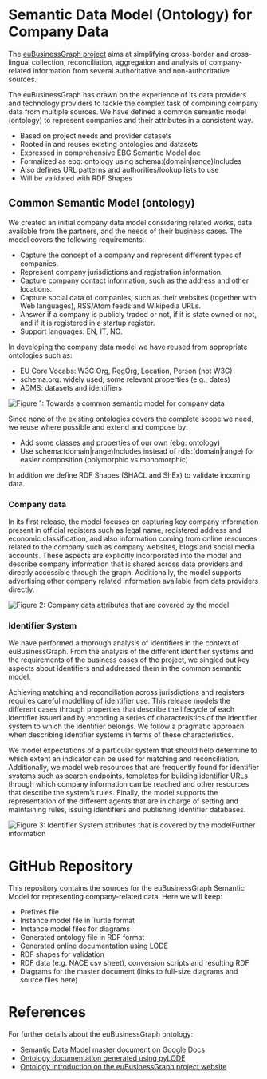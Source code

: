 # Semantic Data Model (Ontology) for Company Data
The [euBusinessGraph project](http://www.eubusinessgraph.eu/) aims at simplifying cross-border and cross-lingual collection, reconciliation, aggregation and analysis of company-related information from several authoritative and non-authoritative sources.

The euBusinessGraph has drawn on the experience of its data providers and technology providers to tackle the complex task of combining company data from multiple sources. We have defined a common semantic model (ontology) to represent companies and their attributes in a consistent way.

* Based on project needs and provider datasets
* Rooted in and reuses existing ontologies and datasets
* Expressed in comprehensive EBG Semantic Model doc
* Formalized as ebg: ontology using schema:(domain|range)Includes
* Also defines URL patterns and authorities/lookup lists to use
* Will be validated with RDF Shapes

## Common Semantic Model (ontology)
We created an initial company data model considering related works, data available from the partners, and the needs of their business cases. The model covers the following requirements:

* Capture the concept of a company and represent different types of companies.
* Represent company jurisdictions and registration information.
* Capture company contact information, such as the address and other locations.
* Capture social data of companies, such as their websites (together with Web languages), RSS/Atom feeds and Wikipedia URLs.
* Answer if a company is publicly traded or not, if it is state owned or not, and if it is registered in a startup register.
* Support languages: EN, IT, NO.

In developing the company data model we have reused from appropriate ontologies such as:

* EU Core Vocabs: W3C Org, RegOrg, Location, Person (not W3C)
* schema.org: widely used, some relevant properties (e.g., dates)
* ADMS: datasets and identifiers

![Figure 1: Towards a common semantic model for company data](http://www.eubusinessgraph.eu/wp-content/uploads/2018/06/ontology-approach.png)

Since none of the existing ontologies covers the complete scope we need, we reuse where possible and extend and compose by:

* Add some classes and properties of our own (ebg: ontology)
* Use schema:(domain|range)Includes instead of rdfs:(domain|range) for easier composition (polymorphic vs monomorphic)

In addition we define RDF Shapes (SHACL and ShEx) to validate incoming data.

### Company data
In its first release, the model focuses on capturing key company information present in official registers such as legal name, registered address and economic classification, and also information coming from online resources related to the company such as company websites, blogs and social media accounts. These aspects are explicitly incorporated into the model and describe company information that is shared across data providers and directly accessible through the graph. Additionally, the model supports advertising other company related information available from data providers directly.

![Figure 2: Company data attributes that are covered by the model](http://www.eubusinessgraph.eu/wp-content/uploads/2018/06/ontology-company.png)

### Identifier System
We have performed a thorough analysis of identifiers in the context of euBusinessGraph. From the analysis of the different identifier systems and the requirements of the business cases of the project, we singled out key aspects about identifiers and addressed them in the common semantic model.

Achieving matching and reconciliation across jurisdictions and registers requires careful modelling of identifier use. This release models the different cases through properties that describe the lifecycle of each identifier issued and by encoding a series of characteristics of the identifier system to which the identifier belongs. We follow a pragmatic approach when describing identifier systems in terms of these characteristics.

We model expectations of a particular system that should help determine to which extent an indicator can be used for matching and reconciliation. Additionally, we model web resources that are frequently found for identifier systems such as search endpoints, templates for building identifier URLs through which company information can be reached and other resources that describe the system’s rules. Finally, the model supports the representation of the different agents that are in charge of setting and maintaining rules, issuing identifiers and publishing identifier databases.

![Figure 3: Identifier System attributes that is covered by the modelFurther information](http://www.eubusinessgraph.eu/wp-content/uploads/2018/06/ontology-identifier-system.png)

# GitHub Repository
This repository contains the sources for the euBusinessGraph Semantic Model for representing company-related data. Here we will keep:

* Prefixes file
* Instance model file in Turtle format
* Instance model files for diagrams
* Generated ontology file in RDF format
* Generated online documentation using LODE
* RDF shapes for validation
* RDF data (e.g. NACE csv sheet), conversion scripts and resulting RDF
* Diagrams for the master document (links to full-size diagrams and source files here)

# References
For further details about the euBusinessGraph ontology:

* [Semantic Data Model master document on Google Docs](https://docs.google.com/document/d/1dhMOTlIOC6dOK_jksJRX0CB-GIRoiYY6fWtCnZArUhU/edit)
* [Ontology documentation generated using pyLODE](https://rawcdn.githack.com/euBusinessGraph/eubg-data/master/ontology/doc.html)
* [Ontology introduction on the euBusinessGraph project website](http://www.eubusinessgraph.eu/eubusinessgraph-ontology-for-company-data)
